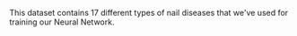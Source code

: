 This dataset contains 17 different types of nail diseases that we've used for training our Neural Network.

